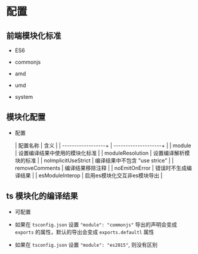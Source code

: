 # 配置

## 前端模块化标准

+ ES6

+ commonjs

+ amd

+ umd

+ system

## 模块化配置

+ 配置

    | 配置名称                | 含义                    |
    | ------------------+ | --------------------+ |
    | module              | 设置编译结果中使用的模块化标准       |
    | moduleResolution    | 设置编译解析模块的标准           |
    | noImplicitUseStrict | 编译结果中不包含 "use strice" |
    | removeComments      | 编译结果移除注释              |
    | noEmitOnError       | 错误时不生成编译结果            |
    | esModuleInterop     | 启用es模块化交互非es模块导出      |

## ts 模块化的编译结果

+ 可配置

+ 如果在 `tsconfig.json` 设置 `"module": "commonjs"` 导出的声明会变成 `exports` 的属性，默认的导出会变成 `exports.defaultl` 属性

+ 如果在 `tsconfig.json` 设置 `"module": "es2015"`, 则没有区别
